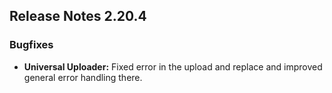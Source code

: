 ## Release Notes 2.20.4

### Bugfixes

- **Universal Uploader:** Fixed error in the upload and replace and improved general error handling there. 
